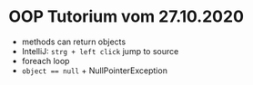 # OOP Tutorium vom 27.10.2020

- methods can return objects
- IntelliJ: `strg + left click` jump to source
- foreach loop
- `object == null` + NullPointerException
